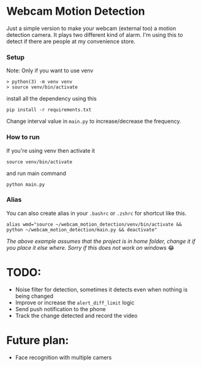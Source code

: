 # Webcam Motion Detection
Just a simple version to make your webcam (external too) a motion detection camera. It plays two different kind of alarm. I'm using this to detect if there are people at my convenience store.

### Setup
Note: Only if you want to use venv
```
> python(3) -m venv venv
> source venv/bin/activate
```

install all the dependency using this
```
pip install -r requirements.txt
```

Change interval value in `main.py` to increase/decrease the frequency.

### How to run
If you're using venv then activate it
```
source venv/bin/activate
```
and run main command
```
python main.py
```


### Alias
You can also create alias in your `.bashrc` or `.zshrc` for shortcut like this.
```
alias wmd="source ~/webcam_motion_detection/venv/bin/activate && python ~/webcam_motion_detection/main.py && deactivate"
```

*The above example assumes that the project is in home folder, change it if you place it else where. Sorry if this does not work on windows* 😂


# TODO:
- Noise filter for detection, sometimes it detects even when nothing is being changed
- Improve or increase the `alert_diff_limit` logic
- Send push notification to the phone
- Track the change detected and record the video

# Future plan:
- Face recognition with multiple camers

